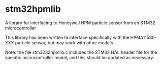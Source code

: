 # stm32hpmlib
A library for interfacing to Honeywell HPM particle sensor from an STM32 microcontroller

This library has been written to interface specifically with the HPMA115S0-XXX particle sensor, but may work with other models.

Note: the file stm3232hpmlib.c includes the STM32 HAL header file for the specific microcontroller model, and this should be updated as necessary.
